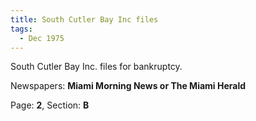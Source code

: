 ```yaml
---  
title: South Cutler Bay Inc files  
tags:  
  - Dec 1975  
---  
```

  
South Cutler Bay Inc. files for bankruptcy.  
  
Newspapers: **Miami Morning News or The Miami Herald**  
  
Page: **2**, Section: **B** 
